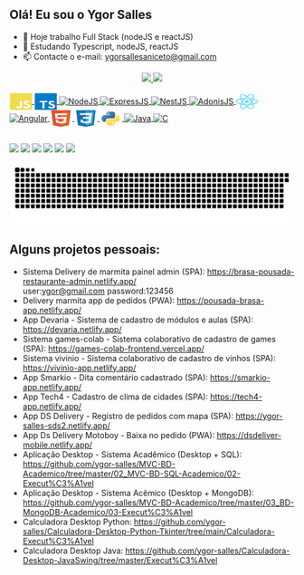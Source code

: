 ## Olá! Eu sou o Ygor Salles 

- 🔭 Hoje trabalho Full Stack (nodeJS e reactJS)
- 🌱 Estudando Typescript, nodeJS, reactJS
- 📫 Contacte o e-mail: ygorsallesaniceto@gmail.com

<div align="center">
  <a href="https://github.com/ygor-salles">
  <img height="180em" src="https://github-readme-stats.vercel.app/api?username=ygor-salles&show_icons=true&theme=dracula&include_all_commits=true&count_private=true"/>
  <img height="180em" src="https://github-readme-stats.vercel.app/api/top-langs/?username=ygor-salles&layout=compact&langs_count=7&theme=dracula"/>
</div>
  
 <div style="display: inline_block"><br>
  <img align="center" alt="Js" height="30" width="40" src="https://raw.githubusercontent.com/devicons/devicon/master/icons/javascript/javascript-plain.svg">
  <img align="center" alt="Ts" height="30" width="40" src="https://raw.githubusercontent.com/devicons/devicon/master/icons/typescript/typescript-plain.svg">
  <img align="center" alt="NodeJS" height="30" width="40" src="https://cdn.jsdelivr.net/gh/devicons/devicon/icons/nodejs/nodejs-original.svg">
  <img align="center" alt="ExpressJS" height="30" width="40" src="https://cdn.jsdelivr.net/gh/devicons/devicon/icons/express/express-original.svg">
  <img align="center" alt="NestJS" height="30" width="40" src="https://cdn.jsdelivr.net/gh/devicons/devicon/icons/nestjs/nestjs-plain.svg">
  <img align="center" alt="AdonisJS" height="30" width="40" src="https://cdn.jsdelivr.net/gh/devicons/devicon/icons/adonisjs/adonisjs-original.svg">
  <img align="center" alt="React" height="30" width="40" src="https://raw.githubusercontent.com/devicons/devicon/master/icons/react/react-original.svg">
  <img align="center" alt="Angular" height="30" width="40" src="https://cdn.jsdelivr.net/gh/devicons/devicon/icons/angularjs/angularjs-original.svg">
  <img align="center" alt="HTML" height="30" width="40" src="https://raw.githubusercontent.com/devicons/devicon/master/icons/html5/html5-original.svg">
  <img align="center" alt="CSS" height="30" width="40" src="https://raw.githubusercontent.com/devicons/devicon/master/icons/css3/css3-original.svg">
  <img align="center" alt="Python" height="30" width="40" src="https://raw.githubusercontent.com/devicons/devicon/master/icons/python/python-original.svg">
  <img align="center" alt="Java" height="30" width="40" src="https://cdn.jsdelivr.net/gh/devicons/devicon/icons/java/java-original.svg">
  <img align="center" alt="C" height="30" width="40" src="https://cdn.jsdelivr.net/gh/devicons/devicon/icons/c/c-original.svg">
</div>
  
  ##
  
 <div> 
  <a href="https://www.instagram.com/ygorsalles_aniceto/" target="_blank"><img src="https://img.shields.io/badge/-Instagram-%23E4405F?style=for-the-badge&logo=instagram&logoColor=white" target="_blank"></a>
  <a href="https://www.facebook.com/ygor.salles.37/" target="_blank"><img src="https://img.shields.io/badge/Facebook-1877F2?style=for-the-badge&logo=facebook&logoColor=white" target="_blank"></a>
 <a href="discord.com/channels/YgorSalles#4212" target="_blank"><img src="https://img.shields.io/badge/Discord-7289DA?style=for-the-badge&logo=discord&logoColor=white" target="_blank"></a> 
  <a href = "mailto:ygorsallesaniceto@gmail.com"><img src="https://img.shields.io/badge/-Gmail-%23333?style=for-the-badge&logo=gmail&logoColor=white" target="_blank"></a>
  <a href="https://www.linkedin.com/in/ygor-salles-993847169" target="_blank"><img src="https://img.shields.io/badge/-LinkedIn-%230077B5?style=for-the-badge&logo=linkedin&logoColor=white" target="_blank"></a>
     <a href="https://www.youtube.com/channel/UClG2uP_Be-CVLFRBbekZcwg" target="_blank"><img src="https://img.shields.io/badge/YouTube-FF0000?style=for-the-badge&logo=youtube&logoColor=white" target="_blank"></a>
   
   ![Snake animation](https://github.com/ygor-salles/ygor-salles/blob/main/github-contribution-grid-snake.svg)
   
</div>

## Alguns projetos pessoais:

- Sistema Delivery de marmita painel admin (SPA): https://brasa-pousada-restaurante-admin.netlify.app/  
  user:ygor@gmail.com 
  password:123456
- Delivery marmita app de pedidos (PWA): https://pousada-brasa-app.netlify.app/
- App Devaria - Sistema de cadastro de módulos e aulas (SPA): https://devaria.netlify.app/
- Sistema games-colab - Sistema colaborativo de cadastro de games (SPA): https://games-colab-frontend.vercel.app/
- Sistema vivinio - Sistema colaborativo de cadastro de vinhos (SPA): https://vivinio-app.netlify.app/
- App Smarkio - Dita comentário cadastrado (SPA): https://smarkio-app.netlify.app/
- App Tech4 - Cadastro de clima de cidades (SPA): https://tech4-app.netlify.app/
- App DS Delivery - Registro de pedidos com mapa (SPA): https://ygor-salles-sds2.netlify.app/
- App Ds Delivery Motoboy - Baixa no pedido (PWA): https://dsdeliver-mobile.netlify.app/
- Aplicação Desktop - Sistema Acadêmico (Desktop + SQL): https://github.com/ygor-salles/MVC-BD-Academico/tree/master/02_MVC-BD-SQL-Academico/02-Execut%C3%A1vel
- Aplicação Desktop - Sistema Acêmico (Desktop + MongoDB): https://github.com/ygor-salles/MVC-BD-Academico/tree/master/03_BD-MongoDB-Academico/03-Execut%C3%A1vel
- Calculadora Desktop Python: https://github.com/ygor-salles/Calculadora-Desktop-Python-Tkinter/tree/main/Calculadora-Execut%C3%A1vel
- Calculadora Desktop Java: https://github.com/ygor-salles/Calculadora-Desktop-JavaSwing/tree/master/Execut%C3%A1vel
  
  

